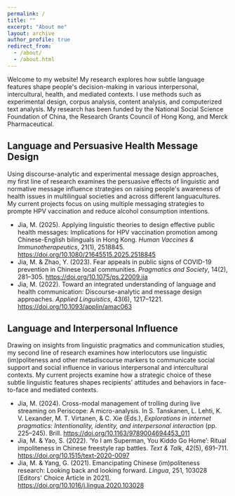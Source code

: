 ```yaml
---
permalink: /
title: ""
excerpt: "About me"
layout: archive
author_profile: true
redirect_from: 
  - /about/
  - /about.html
---
```

Welcome to my website! My research explores how subtle language features shape people's decision-making in various interpersonal, intercultural, health, and mediated contexts. I use methods such as experimental design, corpus analysis, content analysis, and computerized text analysis. My research has been funded by the National Social Science Foundation of China, the Research Grants Council of Hong Kong, and Merck Pharmaceutical.

Language and Persuasive Health Message Design
-----

Using discourse-analytic and experimental message design approaches, my first line of research examines the persuasive effects of linguistic and normative message influence strategies on raising people's awareness of health issues in multilingual societies and across different languacultures. My current projects focus on using multiple messaging strategies to prompte HPV vaccination and reduce alcohol consumption intentions. 

* Jia, M. (2025). Applying linguistic theories to design effective public health messages: Implications for HPV vaccination promotion among Chinese-English bilinguals in Hong Kong. *Human Vaccines & Immunotherapeutics*, 21(1), 2518845. https://doi.org/10.1080/21645515.2025.2518845
* Jia, M. & Zhao, Y. (2023). Fear appeals in public signs of COVID-19 prevention in Chinese local communities. *Pragmatics and Society*, 14(2), 281–305. https://doi.org/10.1075/ps.22009.jia
* Jia, M. (2022). Toward an integrated understanding of language and health communication: Discourse-analytic and message design approaches. *Applied Linguistics*, 43(6), 1217–1221. https://doi.org/10.1093/applin/amac063

Language and Interpersonal Influence
-----

Drawing on insights from linguistic pragmatics and communication studies, my second line of research examines how interlocutors use linguistic (im)politeness and other metadiscourse markers to communicate social support and social influence in various interpersonal and intercultural contexts. My current projects examine how a strategic choice of these subtle linguistic features shapes recipients' attitudes and behaviors in face-to-face and mediated contexts. 

* Jia, M. (2024). Cross-modal management of trolling during live streaming on Periscope: A micro-analysis. In S. Tanskanen, L. Lehti, K. V. Lexander, M. T. Virtanen, & C. Xie (Eds.), *Explorations in internet pragmatics: Intentionality, identity, and interpersonal interaction* (pp. 225–245). Brill. https://doi.org/10.1163/9789004694453_011
* Jia, M. & Yao, S. (2022). ‘Yo I am Superman, You Kiddo Go Home’: Ritual impoliteness in Chinese freestyle rap battles. *Text & Talk*, 42(5), 691–711. https://doi.org/10.1515/text-2020-0097
* Jia, M. & Yang, G. (2021). Emancipating Chinese (im)politeness research: Looking back and looking forward. *Lingua*, 251, 103028 [Editors' Choice Article in 2021]. https://doi.org/10.1016/j.lingua.2020.103028
